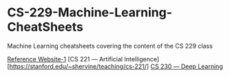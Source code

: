 # CS-229-Machine-Learning-CheatSheets
Machine Learning cheatsheets covering the content of the CS 229 class

[Reference Website-1](https://stanford.edu/~shervine/teaching/cs-229/)
[CS 221 ― Artificial Intelligence][https://stanford.edu/~shervine/teaching/cs-221/]
[CS 230 ― Deep Learning](https://stanford.edu/~shervine/teaching/cs-230/)
